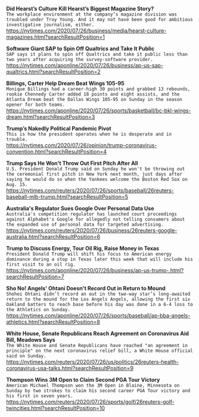 **Did Hearst’s Culture Kill Hearst’s Biggest Magazine Story?**\
`The workplace environment at the company’s magazine division was troubled under Troy Young. And it may not have been good for ambitious investigative journalism, either.`\
https://nytimes.com/2020/07/26/business/media/hearst-culture-magazines.html?searchResultPosition=1

**Software Giant SAP to Spin Off Qualtrics and Take It Public**\
`SAP says it plans to spin off Qualtrics and take it public less than two years after acquiring the survey-software provider.`\
https://nytimes.com/aponline/2020/07/26/business/ap-us-sap-qualtrics.html?searchResultPosition=2

**Billings, Carter Help Dream Beat Wings 105-95**\
`Monique Billings had a career-high 30 points and grabbed 13 rebounds, rookie Chennedy Carter added 18 points and eight assists, and the Atlanta Dream beat the Dallas Wings 105-95 on Sunday in the season opener for both teams. `\
https://nytimes.com/aponline/2020/07/26/sports/basketball/bc-bkl-wings-dream.html?searchResultPosition=3

**Trump’s Nakedly Political Pandemic Pivot**\
`This is how the president operates when he is desperate and in trouble.`\
https://nytimes.com/2020/07/26/opinion/trump-coronavirus-convention.html?searchResultPosition=4

**Trump Says He Won't Throw Out First Pitch After All**\
`U.S. President Donald Trump said on Sunday he won't be throwing out the ceremonial first pitch in New York next month, just days after saying he would do so when the Yankees welcome the Boston Red Sox on Aug. 15. `\
https://nytimes.com/reuters/2020/07/26/sports/baseball/26reuters-baseball-mlb-trump.html?searchResultPosition=5

**Australia's Regulator Sues Google Over Personal Data Use**\
`Australia's competition regulator has launched court proceedings against Alphabet's Google for allegedly not telling consumers about the expanded use of personal data for targeted advertising. `\
https://nytimes.com/reuters/2020/07/26/business/26reuters-google-australia.html?searchResultPosition=6

**Trump to Discuss Energy, Tour Oil Rig, Raise Money in Texas**\
`President Donald Trump will shift his focus to American energy dominance during a stop in Texas later this week that will include his first visit to an oil rig.`\
https://nytimes.com/aponline/2020/07/26/business/ap-us-trump-.html?searchResultPosition=7

**Sho No! Angels' Ohtani Doesn't Record Out in Return to Mound**\
`Shohei Ohtani didn’t record an out in the two-way star’s long-awaited return to the mound for the Los Angels Angels, allowing the first six Oakland batters to reach base before his day was done in a 6-4 loss to the Athletics on Sunday.`\
https://nytimes.com/aponline/2020/07/26/sports/baseball/ap-bba-angels-athletics.html?searchResultPosition=8

**White House, Senate Republicans Reach Agreement on Coronavirus Aid Bill, Meadows Says**\
`The White House and Senate Republicans have reached "an agreement in principle" on the next coronavirus relief bill, a White House official said on Sunday.  `\
https://nytimes.com/reuters/2020/07/26/us/politics/26reuters-health-coronavirus-usa-talks.html?searchResultPosition=9

**Thompson Wins 3M Open to Claim Second PGA Tour Victory**\
`American Michael Thompson won the 3M Open in Blaine, Minnesota on Sunday by two strokes to claim his second career PGA Tour victory and his first in seven years. `\
https://nytimes.com/reuters/2020/07/26/sports/golf/26reuters-golf-twincities.html?searchResultPosition=10

